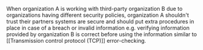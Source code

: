 When organization A is working with third-party organization B due to organizations having different security policies, organization A shouldn't trust their partners systems are secure and should put extra procedures in place in case of a breach or invalid information e.g. verifying information provided by organization B is correct before using the information similar to [[Transmission control protocol (TCP)]] error-checking.
